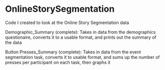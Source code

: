 # OnlineStorySegmentation
 Code I created to look at the Online Story Segmentation data


Demographic_Summary (complete):
 Takes in data from the demographics questionaire, converts it to a usable format, and prints out the summary of the data

Button Presses_Summary (complete):
 Takes in data from the event segmentation task, converts it to usable format, and sums up the number of presses per participant on each task, then graphs it 

